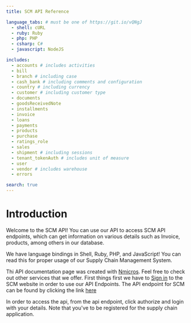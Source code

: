 ```yaml
---
title: SCM API Reference

language_tabs: # must be one of https://git.io/vQNgJ
  - shell: cURL
  - ruby: Ruby
  - php: PHP
  - csharp: C#
  - javascript: NodeJS

includes:
  - accounts # includes activities
  - bill
  - branch # including case
  - cash_bank # including comments and configuration
  - country # including currency
  - customer # including customer type
  - documents
  - goodsReceivedNote
  - installments
  - invoice
  - loans
  - payments
  - products
  - purchase
  - ratings_role
  - sales
  - shipment # including sessions
  - tenant_tokenAuth # includes unit of measure
  - user
  - vendor # includes warehouse
  - errors   

search: true
---
```


# Introduction

Welcome to the SCM API! You can use our API to access SCM API endpoints, which can get information on various details such as Invoice, products, among others in our database.

We have language bindings in Shell, Ruby, PHP, and JavaScript! You can read this for proper usage of our Supply Chain Management System.

Thi API documentation page was created with [Nmicros](https://nmicros.com/). Feel free to check out other services that we offer.
First things first we have to [Sign in](https://nmicrosscmweb.azurewebsites.net/Account/Login?ReturnUrl=%2F) to the SCM website in order to use our API Endpoints. The API endpoint for SCM can be found by clicking the link [here](https://nmicrosscmapi.azurewebsites.net/)

In order to access the api, from the api endpoint, click authorize and login with your details. Note that you've to be registered for the supply chain application.
